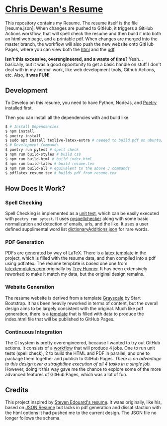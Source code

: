 # [Chris Dewan's Resume](https://resume.m3rlin.net)

This repository contains my Resume. The resume itself is the file [resume.json]. When changes are pushed to GitHub, it triggers a GitHub Actions workflow, that will spell check the resume and then build it into both an html web page, and a printable pdf. When changes are merged into the master branch, the workflow will also push the new website onto GitHub Pages, where you can view both the [html](https://resume.m3rlin.net) and the [pdf](https://resume.m3rlin.net/resume.pdf).

**Isn't this excessive, overengineered, and a waste of time?**
Yeah... basically, but it was a good opportunity to get a basic handle on stuff I don't deal with in my normal work, like web development tools, Github Actions, etc. Also, **it was FUN!**

## Development

To Develop on this resume, you need to have Python, NodeJs, and [Poetry](https://python-poetry.org/docs/#installation) installed first.

Then you can install all the dependencies with and build like:

```bash
$ # Install Dependencies
$ npm install
$ poetry install
$ sudo apt install texlive-latex-extra # needed to build pdf on ubuntu/debian
$ # Development Commands
$ poetry run pytest # spell check
$ npm run build-styles # build css
$ npm run build-html # build index.html
$ npm run build-latex # build resume.tex
$ npm run build-all # equivalent to the above 3 commands
$ pdflatex resume.tex # builds pdf from resume.tex
```

## How Does It Work?

### Spell Checking
Spell Checking is implemented as a [unit test](test/spell_check_test.py), which can be easily executed with `poetry run pytest`. It uses [pyspellchecker](https://github.com/barrust/pyspellchecker) along with some basic normalization and detection of emails, urls, and the like. It uses a user defined supplimental word list [dictionaryAdditions.json](dictionaryAdditions.json) for rare words.

### PDF Generation
PDFs are generated by way of LaTeX. There is a [latex template](templates/resumeTemplate.tex) in the project, which is filled with the resume data, and then compiled into a pdf using pdflatex. The resume template is based one one from [latextemplates.com](http://www.latextemplates.com/template/medium-length-professional-cv) originally by [Trey Hunner](http://treyhunner.com/). It has been extensively reworked to make it match my data, but the original design remains.


### Website Generation
The resume website is derived from a template [Grayscale](http://startbootstrap.com/template-overviews/grayscale/) by Start Bootstrap. It has been heavily reworked in terms of content, but the overall design aims to be largely consistent with the original. Much like pdf generation, there is a [template](templates/indexTemplate.html) that is filled with data to produce the index.html file that will be published to GitHub Pages.

### Continuous Integration
The CI system is pretty overengineered, because I wanted to try out GitHub actions. It consists of a [workflow](.github/workflows/github-actions.yml) that will produce 4 jobs. One to run unit tests (spell check), 2 to build the HTML and PDF in parallel, and one to package them together and publish to GitHub Pages. *There is no advantage to this design over a straightline execution of all 4 tasks in a single job.* However, doing it this way gave me the chance to explore some of the more advanced features of GitHub Pages, which was a lot of fun.


## Credits
This project inspired by [Steven Edouard's resume](http://resume.stevenedouard.com/). It waas originally, like his, based on [JSON Resume](https://jsonresume.org/) but lacks in pdf generation and dissatisfaction with the html options it had pushed me to the current design. The JSON file no longer follows the schema.
